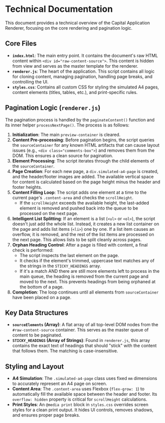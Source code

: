 # Technical Documentation

This document provides a technical overview of the Capital Application Renderer, focusing on the core rendering and pagination logic.

## Core Files

-   **`index.html`**: The main entry point. It contains the document's raw HTML content within `<div id="raw-content-source">`. This content is hidden from view and serves as the master template for the renderer.
-   **`renderer.js`**: The heart of the application. This script contains all logic for cloning content, managing pagination, handling page breaks, and controlling the UI.
-   **`styles.css`**: Contains all custom CSS for styling the simulated A4 pages, content elements (titles, tables, etc.), and print-specific rules.

## Pagination Logic (`renderer.js`)

The pagination process is handled by the `paginateContent()` function and its inner helper `processNextPage()`. The process is as follows:

1.  **Initialization**: The main `preview-container` is cleared.
2.  **Content Pre-processing**: Before pagination begins, the script queries the `sourceContainer` for any known HTML artifacts that can cause layout issues (e.g., `<div class="comments-box">`) and removes them from the DOM. This ensures a clean source for pagination.
3.  **Element Processing**: The script iterates through the child elements of the `sourceContainer`.
4.  **Page Creation**: For each new page, a `div.simulated-a4-page` is created, and the header/footer images are added. The available vertical space for content is calculated based on the page height minus the header and footer heights.
5.  **Content Filling Loop**: The script adds one element at a time to the current page's `.content-area` and checks the `scrollHeight`.
    -   If the `scrollHeight` exceeds the available height, the last-added element is removed and pushed back into the queue to be processed on the next page.
6.  **Intelligent List Splitting**: If an element is a list (`<ul>` or `<ol>`), the script doesn't just add the whole list. Instead, it creates a new list container on the page and adds list items (`<li>`) one by one. If a list item causes an overflow, it is removed, and the rest of the list items are processed on the next page. This allows lists to be split cleanly across pages.
7.  **Orphan Heading Control**: After a page is filled with content, a final check is performed:
    -   The script inspects the last element on the page.
    -   It checks if the element's trimmed, uppercase text matches any of the strings in the `STICKY_HEADINGS` array.
    -   If it's a match AND there are still more elements left to process in the main queue, the heading is removed from the current page and moved to the next. This prevents headings from being orphaned at the bottom of a page.
8.  **Completion**: The loop continues until all elements from `sourceContainer` have been placed on a page.

## Key Data Structures

-   **`sourceElements` (Array)**: A flat array of all top-level DOM nodes from the `#raw-content-source` container. This serves as the master queue of content to be paginated.
-   **`STICKY_HEADINGS` (Array of Strings)**: Found in `renderer.js`, this array contains the exact text of headings that should "stick" with the content that follows them. The matching is case-insensitive.

## Styling and Layout

-   **A4 Simulation**: The `.simulated-a4-page` class uses fixed `mm` dimensions to accurately represent an A4 page on screen.
-   **Content Area**: The `.content-area` uses Flexbox (`flex-grow: 1`) to automatically fill the available space between the header and footer. Its `overflow: hidden` property is critical for `scrollHeight` calculations.
-   **Print Styles**: An `@media print` block in `styles.css` overrides screen styles for a clean print output. It hides UI controls, removes shadows, and ensures proper page breaks.